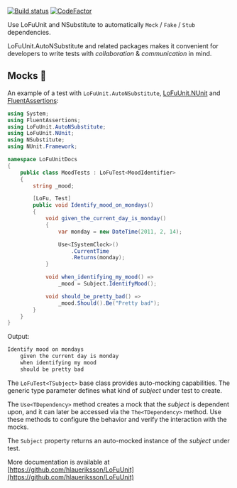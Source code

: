 [![Build status](https://ci.appveyor.com/api/projects/status/ahjxbhw42vggh0su?svg=true)](https://ci.appveyor.com/project/hlaueriksson/lofuunit) [![CodeFactor](https://codefactor.io/repository/github/hlaueriksson/lofuunit/badge)](https://codefactor.io/repository/github/hlaueriksson/lofuunit)

Use LoFuUnit and NSubstitute to automatically `Mock` / `Fake` / `Stub` dependencies.

LoFuUnit.AutoNSubstitute and related packages makes it convenient for developers to write tests with _collaboration_ & _communication_ in mind.

## Mocks 🦆

An example of a test with `LoFuUnit.AutoNSubstitute`, [LoFuUnit.NUnit](https://www.nuget.org/packages/LoFuUnit.NUnit/) and [FluentAssertions](https://www.nuget.org/packages/FluentAssertions/):

```csharp
using System;
using FluentAssertions;
using LoFuUnit.AutoNSubstitute;
using LoFuUnit.NUnit;
using NSubstitute;
using NUnit.Framework;

namespace LoFuUnitDocs
{
    public class MoodTests : LoFuTest<MoodIdentifier>
    {
        string _mood;

        [LoFu, Test]
        public void Identify_mood_on_mondays()
        {
            void given_the_current_day_is_monday()
            {
                var monday = new DateTime(2011, 2, 14);

                Use<ISystemClock>()
                    .CurrentTime
                    .Returns(monday);
            }

            void when_identifying_my_mood() =>
                _mood = Subject.IdentifyMood();

            void should_be_pretty_bad() =>
                _mood.Should().Be("Pretty bad");
        }
    }
}
```

Output:

```txt
Identify mood on mondays
	given the current day is monday
	when identifying my mood
	should be pretty bad
```

The `LoFuTest<TSubject>` base class provides auto-mocking capabilities. The generic type parameter defines what kind of _subject_ under test to create.

The `Use<TDependency>` method creates a mock that the _subject_ is dependent upon, and it can later be accessed via the `The<TDependency>` method.
Use these methods to configure the behavior and verify the interaction with the mocks.

The `Subject` property returns an auto-mocked instance of the _subject_ under test.

More documentation is available at [https://github.com/hlaueriksson/LoFuUnit](https://github.com/hlaueriksson/LoFuUnit)
